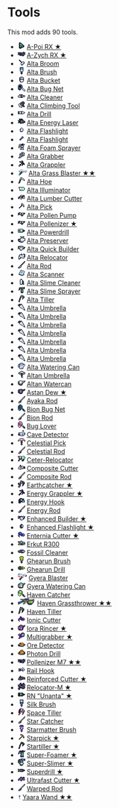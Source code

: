 # Tools

This mod adds 90 tools.

- <img src="https://raw.githubusercontent.com/Ceterai/Enternia/main/items/active/alta/tools/clean/slime_cleaner/icon_upg.png" alt="A-Poi RX ★ icon" loading="lazy" width="auto" height="16px"/> [A-Poi RX ★](https://ceterai.github.io/MyEnternia/Wiki/A-PoiRX)
- <img src="https://raw.githubusercontent.com/Ceterai/Enternia/main/items/active/alta/tools/clean/pollen_pump/icon_upg.png" alt="A-Zych RX ★ icon" loading="lazy" width="auto" height="16px"/> [A-Zych RX ★](https://ceterai.github.io/MyEnternia/Wiki/A-ZychRX)
- <img src="https://raw.githubusercontent.com/Ceterai/Enternia/main/items/active/alta/tools/clean/broom/icon.png" alt="Alta Broom icon" loading="lazy" width="auto" height="16px"/> [Alta Broom](https://ceterai.github.io/MyEnternia/Wiki/AltaBroom)
- <img src="https://raw.githubusercontent.com/Ceterai/Enternia/main/items/active/alta/tools/brushes/brush/icon.png" alt="Alta Brush icon" loading="lazy" width="auto" height="16px"/> [Alta Brush](https://ceterai.github.io/MyEnternia/Wiki/AltaBrush)
- <img src="https://raw.githubusercontent.com/Ceterai/Enternia/main/items/active/alta/tools/water/bucket/icon.png" alt="Alta Bucket icon" loading="lazy" width="auto" height="16px"/> [Alta Bucket](https://ceterai.github.io/MyEnternia/Wiki/AltaBucket)
- <img src="https://raw.githubusercontent.com/Ceterai/Enternia/main/items/active/alta/tools/nets/bug_net/icon.png" alt="Alta Bug Net icon" loading="lazy" width="auto" height="16px"/> [Alta Bug Net](https://ceterai.github.io/MyEnternia/Wiki/AltaBugNet)
- <img src="https://raw.githubusercontent.com/Ceterai/Enternia/main/items/active/alta/tools/brushes/cleaner/icon.png" alt="Alta Cleaner icon" loading="lazy" width="auto" height="16px"/> [Alta Cleaner](https://ceterai.github.io/MyEnternia/Wiki/AltaCleaner)
- <img src="https://raw.githubusercontent.com/Ceterai/Enternia/main/items/active/alta/tools/climb/climbing_tool/icon.png" alt="Alta Climbing Tool icon" loading="lazy" width="auto" height="16px"/> [Alta Climbing Tool](https://ceterai.github.io/MyEnternia/Wiki/AltaClimbingTool)
- <img src="https://raw.githubusercontent.com/Ceterai/Enternia/main/items/active/alta/tools/mine/drill/icon.png" alt="Alta Drill icon" loading="lazy" width="auto" height="16px"/> [Alta Drill](https://ceterai.github.io/MyEnternia/Wiki/AltaDrill)
- <img src="https://raw.githubusercontent.com/Ceterai/Enternia/main/items/active/alta/tools/mine/energy_drill/icon.png" alt="Alta Energy Laser icon" loading="lazy" width="auto" height="16px"/> [Alta Energy Laser](https://ceterai.github.io/MyEnternia/Wiki/AltaEnergyLaser)
- <img src="https://raw.githubusercontent.com/Ceterai/Enternia/main/items/active/alta/tools/lights/flashlight/icon.png" alt="Alta Flashlight icon" loading="lazy" width="auto" height="16px"/> [Alta Flashlight](https://ceterai.github.io/MyEnternia/Wiki/AltaFlashlight)
- <img src="https://raw.githubusercontent.com/Ceterai/Enternia/main/items/active/alta/toys/flashlight/icon.png" alt="Alta Flashlight icon" loading="lazy" width="auto" height="16px"/> [Alta Flashlight](https://ceterai.github.io/MyEnternia/Wiki/AltaFlashlight)
- <img src="https://raw.githubusercontent.com/Ceterai/Enternia/main/items/active/alta/tools/clean/foam_sprayer/icon.png" alt="Alta Foam Sprayer icon" loading="lazy" width="auto" height="16px"/> [Alta Foam Sprayer](https://ceterai.github.io/MyEnternia/Wiki/AltaFoamSprayer)
- <img src="https://raw.githubusercontent.com/Ceterai/Enternia/main/items/active/alta/tools/grab/grabber/icon.png" alt="Alta Grabber icon" loading="lazy" width="auto" height="16px"/> [Alta Grabber](https://ceterai.github.io/MyEnternia/Wiki/AltaGrabber)
- <img src="https://raw.githubusercontent.com/Ceterai/Enternia/main/items/active/alta/tools/climb/grappler/icon.png" alt="Alta Grappler icon" loading="lazy" width="auto" height="16px"/> [Alta Grappler](https://ceterai.github.io/MyEnternia/Wiki/AltaGrappler)
- <img src="https://raw.githubusercontent.com/Ceterai/Enternia/main/items/active/alta/tools/other/ct_alta_grass_blaster.png" alt="Alta Grass Blaster ★★ icon" loading="lazy" width="auto" height="16px"/> [Alta Grass Blaster ★★](https://ceterai.github.io/MyEnternia/Wiki/AltaGrassBlaster)
- <img src="https://raw.githubusercontent.com/Ceterai/Enternia/main/items/active/alta/tools/till/hoe/icon.png" alt="Alta Hoe icon" loading="lazy" width="auto" height="16px"/> [Alta Hoe](https://ceterai.github.io/MyEnternia/Wiki/AltaHoe)
- <img src="https://raw.githubusercontent.com/Ceterai/Enternia/main/items/active/alta/tools/lights/illuminator/icon.png" alt="Alta Illuminator icon" loading="lazy" width="auto" height="16px"/> [Alta Illuminator](https://ceterai.github.io/MyEnternia/Wiki/AltaIlluminator)
- <img src="https://raw.githubusercontent.com/Ceterai/Enternia/main/items/active/alta/tools/cut/lumber_cutter/icon.png" alt="Alta Lumber Cutter icon" loading="lazy" width="auto" height="16px"/> [Alta Lumber Cutter](https://ceterai.github.io/MyEnternia/Wiki/AltaLumberCutter)
- <img src="https://raw.githubusercontent.com/Ceterai/Enternia/main/items/active/alta/tools/mine/pick/icon.png" alt="Alta Pick icon" loading="lazy" width="auto" height="16px"/> [Alta Pick](https://ceterai.github.io/MyEnternia/Wiki/AltaPick)
- <img src="https://raw.githubusercontent.com/Ceterai/Enternia/main/items/active/alta/tools/clean/pollen_pump/icon.png" alt="Alta Pollen Pump icon" loading="lazy" width="auto" height="16px"/> [Alta Pollen Pump](https://ceterai.github.io/MyEnternia/Wiki/AltaPollenPump)
- <img src="https://raw.githubusercontent.com/Ceterai/Enternia/main/items/active/alta/tools/clean/pollenizer/icon.png" alt="Alta Pollenizer ★ icon" loading="lazy" width="auto" height="16px"/> [Alta Pollenizer ★](https://ceterai.github.io/MyEnternia/Wiki/AltaPollenizer)
- <img src="https://raw.githubusercontent.com/Ceterai/Enternia/main/items/active/alta/tools/mine/power_drill/icon.png" alt="Alta Powerdrill icon" loading="lazy" width="auto" height="16px"/> [Alta Powerdrill](https://ceterai.github.io/MyEnternia/Wiki/AltaPowerdrill)
- <img src="https://raw.githubusercontent.com/Ceterai/Enternia/main/items/active/alta/tools/grab/preserver/icon.png" alt="Alta Preserver icon" loading="lazy" width="auto" height="16px"/> [Alta Preserver](https://ceterai.github.io/MyEnternia/Wiki/AltaPreserver)
- <img src="https://raw.githubusercontent.com/Ceterai/Enternia/main/items/active/alta/tools/climb/quick_builder/icon.png" alt="Alta Quick Builder icon" loading="lazy" width="auto" height="16px"/> [Alta Quick Builder](https://ceterai.github.io/MyEnternia/Wiki/AltaQuickBuilder)
- <img src="https://raw.githubusercontent.com/Ceterai/Enternia/main/items/active/alta/tools/grab/relocator/icon.png" alt="Alta Relocator icon" loading="lazy" width="auto" height="16px"/> [Alta Relocator](https://ceterai.github.io/MyEnternia/Wiki/AltaRelocator)
- <img src="https://raw.githubusercontent.com/Ceterai/Enternia/main/items/active/alta/tools/rods/rod/icon.png" alt="Alta Rod icon" loading="lazy" width="auto" height="16px"/> [Alta Rod](https://ceterai.github.io/MyEnternia/Wiki/AltaRod)
- <img src="https://raw.githubusercontent.com/Ceterai/Enternia/main/items/active/alta/scanner/icon.png" alt="Alta Scanner icon" loading="lazy" width="auto" height="16px"/> [Alta Scanner](https://ceterai.github.io/MyEnternia/Wiki/AltaScanner)
- <img src="https://raw.githubusercontent.com/Ceterai/Enternia/main/items/active/alta/tools/clean/slime_cleaner/icon.png" alt="Alta Slime Cleaner icon" loading="lazy" width="auto" height="16px"/> [Alta Slime Cleaner](https://ceterai.github.io/MyEnternia/Wiki/AltaSlimeCleaner)
- <img src="https://raw.githubusercontent.com/Ceterai/Enternia/main/items/active/alta/tools/clean/slime_sprayer/icon.png" alt="Alta Slime Sprayer icon" loading="lazy" width="auto" height="16px"/> [Alta Slime Sprayer](https://ceterai.github.io/MyEnternia/Wiki/AltaSlimeSprayer)
- <img src="https://raw.githubusercontent.com/Ceterai/Enternia/main/items/active/alta/tools/till/tiller/icon.png" alt="Alta Tiller icon" loading="lazy" width="auto" height="16px"/> [Alta Tiller](https://ceterai.github.io/MyEnternia/Wiki/AltaTiller)
- <img src="https://raw.githubusercontent.com/Ceterai/Enternia/main/items/active/alta/tools/rain/hover_tool/icon.png" alt="Alta Umbrella icon" loading="lazy" width="auto" height="16px"/> [Alta Umbrella](https://ceterai.github.io/MyEnternia/Wiki/AltaUmbrella)
- <img src="https://raw.githubusercontent.com/Ceterai/Enternia/main/items/active/alta/tools/rain/null_hover_tool/icon.png" alt="Alta Umbrella icon" loading="lazy" width="auto" height="16px"/> [Alta Umbrella](https://ceterai.github.io/MyEnternia/Wiki/AltaUmbrella)
- <img src="https://raw.githubusercontent.com/Ceterai/Enternia/main/items/active/alta/tools/rain/umbrella/icon.png" alt="Alta Umbrella icon" loading="lazy" width="auto" height="16px"/> [Alta Umbrella](https://ceterai.github.io/MyEnternia/Wiki/AltaUmbrella)
- <img src="https://raw.githubusercontent.com/Ceterai/Enternia/main/items/active/alta/tools/rain/green_umbrella/icon.png" alt="Alta Umbrella icon" loading="lazy" width="auto" height="16px"/> [Alta Umbrella](https://ceterai.github.io/MyEnternia/Wiki/AltaUmbrella)
- <img src="https://raw.githubusercontent.com/Ceterai/Enternia/main/items/active/alta/tools/rain/purple_umbrella/icon.png" alt="Alta Umbrella icon" loading="lazy" width="auto" height="16px"/> [Alta Umbrella](https://ceterai.github.io/MyEnternia/Wiki/AltaUmbrella)
- <img src="https://raw.githubusercontent.com/Ceterai/Enternia/main/items/active/alta/tools/rain/blue_umbrella/icon.png" alt="Alta Umbrella icon" loading="lazy" width="auto" height="16px"/> [Alta Umbrella](https://ceterai.github.io/MyEnternia/Wiki/AltaUmbrella)
- <img src="https://raw.githubusercontent.com/Ceterai/Enternia/main/items/active/alta/tools/rain/star_parasol/icon.png" alt="Alta Umbrella icon" loading="lazy" width="auto" height="16px"/> [Alta Umbrella](https://ceterai.github.io/MyEnternia/Wiki/AltaUmbrella)
- <img src="https://raw.githubusercontent.com/Ceterai/Enternia/main/items/active/alta/tools/water/watering_can/icon.png" alt="Alta Watering Can icon" loading="lazy" width="auto" height="16px"/> [Alta Watering Can](https://ceterai.github.io/MyEnternia/Wiki/AltaWateringCan)
- <img src="https://raw.githubusercontent.com/Ceterai/Enternia/main/items/active/alta/tools/rain/altan_umbrella/icon.png" alt="Altan Umbrella icon" loading="lazy" width="auto" height="16px"/> [Altan Umbrella](https://ceterai.github.io/MyEnternia/Wiki/AltanUmbrella)
- <img src="https://raw.githubusercontent.com/Ceterai/Enternia/main/items/active/alta/tools/water/altan_can/icon.png" alt="Altan Watercan icon" loading="lazy" width="auto" height="16px"/> [Altan Watercan](https://ceterai.github.io/MyEnternia/Wiki/AltanWatercan)
- <img src="https://raw.githubusercontent.com/Ceterai/Enternia/main/items/active/alta/tools/water/altan_can/icon_upg.png" alt="Astan Dew ★ icon" loading="lazy" width="auto" height="16px"/> [Astan Dew ★](https://ceterai.github.io/MyEnternia/Wiki/AstanDew)
- <img src="https://raw.githubusercontent.com/Ceterai/Enternia/main/items/active/alta/tools/rods/ayaka_rod/icon.png" alt="Ayaka Rod icon" loading="lazy" width="auto" height="16px"/> [Ayaka Rod](https://ceterai.github.io/MyEnternia/Wiki/AyakaRod)
- <img src="https://raw.githubusercontent.com/Ceterai/Enternia/main/items/active/alta/tools/nets/bion_net/icon.png" alt="Bion Bug Net icon" loading="lazy" width="auto" height="16px"/> [Bion Bug Net](https://ceterai.github.io/MyEnternia/Wiki/BionBugNet)
- <img src="https://raw.githubusercontent.com/Ceterai/Enternia/main/items/active/alta/tools/rods/bion_rod/icon.png" alt="Bion Rod icon" loading="lazy" width="auto" height="16px"/> [Bion Rod](https://ceterai.github.io/MyEnternia/Wiki/BionRod)
- <img src="https://raw.githubusercontent.com/Ceterai/Enternia/main/items/active/alta/tools/nets/bug_lover/icon.png" alt="Bug Lover icon" loading="lazy" width="auto" height="16px"/> [Bug Lover](https://ceterai.github.io/MyEnternia/Wiki/BugLover)
- <img src="https://raw.githubusercontent.com/Ceterai/Enternia/main/items/active/alta/tools/scan/cave_detector/icon.png" alt="Cave Detector icon" loading="lazy" width="auto" height="16px"/> [Cave Detector](https://ceterai.github.io/MyEnternia/Wiki/CaveDetector)
- <img src="https://raw.githubusercontent.com/Ceterai/Enternia/main/items/active/alta/tools/mine/celestial_pick/icon.png" alt="Celestial Pick icon" loading="lazy" width="auto" height="16px"/> [Celestial Pick](https://ceterai.github.io/MyEnternia/Wiki/CelestialPick)
- <img src="https://raw.githubusercontent.com/Ceterai/Enternia/main/items/active/alta/tools/rods/celestial_rod/icon.png" alt="Celestial Rod icon" loading="lazy" width="auto" height="16px"/> [Celestial Rod](https://ceterai.github.io/MyEnternia/Wiki/CelestialRod)
- <img src="https://raw.githubusercontent.com/Ceterai/Enternia/main/items/active/alta/tools/grab/ceter_relocator/icon.png" alt="Ceter-Relocator icon" loading="lazy" width="auto" height="16px"/> [Ceter-Relocator](https://ceterai.github.io/MyEnternia/Wiki/Ceter-Relocator)
- <img src="https://raw.githubusercontent.com/Ceterai/Enternia/main/items/active/alta/tools/cut/composite_cutter/icon.png" alt="Composite Cutter icon" loading="lazy" width="auto" height="16px"/> [Composite Cutter](https://ceterai.github.io/MyEnternia/Wiki/CompositeCutter)
- <img src="https://raw.githubusercontent.com/Ceterai/Enternia/main/items/active/alta/tools/rods/composite_rod/icon.png" alt="Composite Rod icon" loading="lazy" width="auto" height="16px"/> [Composite Rod](https://ceterai.github.io/MyEnternia/Wiki/CompositeRod)
- <img src="https://raw.githubusercontent.com/Ceterai/Enternia/main/items/active/alta/tools/till/haven_tiller/icon_upg.png" alt="Earthcatcher ★ icon" loading="lazy" width="auto" height="16px"/> [Earthcatcher ★](https://ceterai.github.io/MyEnternia/Wiki/Earthcatcher)
- <img src="https://raw.githubusercontent.com/Ceterai/Enternia/main/items/active/alta/tools/climb/grappler/icon_upg.png" alt="Energy Grappler ★ icon" loading="lazy" width="auto" height="16px"/> [Energy Grappler ★](https://ceterai.github.io/MyEnternia/Wiki/EnergyGrappler)
- <img src="https://raw.githubusercontent.com/Ceterai/Enternia/main/items/active/alta/tools/rail/energy_hook/icon.png" alt="Energy Hook icon" loading="lazy" width="auto" height="16px"/> [Energy Hook](https://ceterai.github.io/MyEnternia/Wiki/EnergyHook)
- <img src="https://raw.githubusercontent.com/Ceterai/Enternia/main/items/active/alta/tools/rods/energy_rod/icon.png" alt="Energy Rod icon" loading="lazy" width="auto" height="16px"/> [Energy Rod](https://ceterai.github.io/MyEnternia/Wiki/EnergyRod)
- <img src="https://raw.githubusercontent.com/Ceterai/Enternia/main/items/active/alta/tools/climb/quick_builder/icon_upg.png" alt="Enhanced Builder ★ icon" loading="lazy" width="auto" height="16px"/> [Enhanced Builder ★](https://ceterai.github.io/MyEnternia/Wiki/EnhancedBuilder)
- <img src="https://raw.githubusercontent.com/Ceterai/Enternia/main/items/active/alta/tools/lights/flashlight/icon_upg.png" alt="Enhanced Flashlight ★ icon" loading="lazy" width="auto" height="16px"/> [Enhanced Flashlight ★](https://ceterai.github.io/MyEnternia/Wiki/EnhancedFlashlight)
- <img src="https://raw.githubusercontent.com/Ceterai/Enternia/main/items/active/alta/tools/cut/ionic_cutter/icon_upg.png" alt="Enternia Cutter ★ icon" loading="lazy" width="auto" height="16px"/> [Enternia Cutter ★](https://ceterai.github.io/MyEnternia/Wiki/EnterniaCutter)
- <img src="https://raw.githubusercontent.com/Ceterai/Enternia/main/items/active/alta/tools/cut/erkut/icon.png" alt="Erkut R300 icon" loading="lazy" width="auto" height="16px"/> [Erkut R300](https://ceterai.github.io/MyEnternia/Wiki/ErkutR300)
- <img src="https://raw.githubusercontent.com/Ceterai/Enternia/main/items/active/alta/tools/brushes/fossil_cleaner/icon.png" alt="Fossil Cleaner icon" loading="lazy" width="auto" height="16px"/> [Fossil Cleaner](https://ceterai.github.io/MyEnternia/Wiki/FossilCleaner)
- <img src="https://raw.githubusercontent.com/Ceterai/Enternia/main/items/active/alta/tools/brushes/ghearun_brush/icon.png" alt="Ghearun Brush icon" loading="lazy" width="auto" height="16px"/> [Ghearun Brush](https://ceterai.github.io/MyEnternia/Wiki/GhearunBrush)
- <img src="https://raw.githubusercontent.com/Ceterai/Enternia/main/items/active/alta/tools/mine/ghearun_drill/icon.png" alt="Ghearun Drill icon" loading="lazy" width="auto" height="16px"/> [Ghearun Drill](https://ceterai.github.io/MyEnternia/Wiki/GhearunDrill)
- <img src="https://raw.githubusercontent.com/Ceterai/Enternia/main/items/active/alta/tools/other/ct_gyera_blaster.png" alt="Gyera Blaster icon" loading="lazy" width="auto" height="16px"/> [Gyera Blaster](https://ceterai.github.io/MyEnternia/Wiki/GyeraBlaster)
- <img src="https://raw.githubusercontent.com/Ceterai/Enternia/main/items/active/alta/tools/water/gyera_can/icon.png" alt="Gyera Watering Can icon" loading="lazy" width="auto" height="16px"/> [Gyera Watering Can](https://ceterai.github.io/MyEnternia/Wiki/GyeraWateringCan)
- <img src="https://raw.githubusercontent.com/Ceterai/Enternia/main/items/active/alta/tools/nets/haven_catcher/icon.png" alt="Haven Catcher icon" loading="lazy" width="auto" height="16px"/> [Haven Catcher](https://ceterai.github.io/MyEnternia/Wiki/HavenCatcher)
- <img src="https://raw.githubusercontent.com/Ceterai/Enternia/main/items/active/alta/tools/other/ct_haven_thrower.png" alt="Haven Grassthrower ★★ icon" loading="lazy" width="auto" height="16px"/> [Haven Grassthrower ★★](https://ceterai.github.io/MyEnternia/Wiki/HavenGrassthrower)
- <img src="https://raw.githubusercontent.com/Ceterai/Enternia/main/items/active/alta/tools/till/haven_tiller/icon.png" alt="Haven Tiller icon" loading="lazy" width="auto" height="16px"/> [Haven Tiller](https://ceterai.github.io/MyEnternia/Wiki/HavenTiller)
- <img src="https://raw.githubusercontent.com/Ceterai/Enternia/main/items/active/alta/tools/cut/ionic_cutter/icon.png" alt="Ionic Cutter icon" loading="lazy" width="auto" height="16px"/> [Ionic Cutter](https://ceterai.github.io/MyEnternia/Wiki/IonicCutter)
- <img src="https://raw.githubusercontent.com/Ceterai/Enternia/main/items/active/alta/tools/water/gyera_can/icon_upg.png" alt="Iora Rincer ★ icon" loading="lazy" width="auto" height="16px"/> [Iora Rincer ★](https://ceterai.github.io/MyEnternia/Wiki/IoraRincer)
- <img src="https://raw.githubusercontent.com/Ceterai/Enternia/main/items/active/alta/tools/grab/grabber/icon_upg.png" alt="Multigrabber ★ icon" loading="lazy" width="auto" height="16px"/> [Multigrabber ★](https://ceterai.github.io/MyEnternia/Wiki/Multigrabber)
- <img src="https://raw.githubusercontent.com/Ceterai/Enternia/main/items/active/alta/tools/scan/ore_detector/icon.png" alt="Ore Detector icon" loading="lazy" width="auto" height="16px"/> [Ore Detector](https://ceterai.github.io/MyEnternia/Wiki/OreDetector)
- <img src="https://raw.githubusercontent.com/Ceterai/Enternia/main/items/active/alta/tools/mine/photon_drill/icon.png" alt="Photon Drill icon" loading="lazy" width="auto" height="16px"/> [Photon Drill](https://ceterai.github.io/MyEnternia/Wiki/PhotonDrill)
- <img src="https://raw.githubusercontent.com/Ceterai/Enternia/main/items/active/alta/tools/clean/pollenizer/icon_upg.png" alt="Pollenizer M7 ★★ icon" loading="lazy" width="auto" height="16px"/> [Pollenizer M7 ★★](https://ceterai.github.io/MyEnternia/Wiki/PollenizerM7)
- <img src="https://raw.githubusercontent.com/Ceterai/Enternia/main/items/active/alta/tools/rail/hook/icon.png" alt="Rail Hook icon" loading="lazy" width="auto" height="16px"/> [Rail Hook](https://ceterai.github.io/MyEnternia/Wiki/RailHook)
- <img src="https://raw.githubusercontent.com/Ceterai/Enternia/main/items/active/alta/tools/cut/composite_cutter/icon_upg.png" alt="Reinforced Cutter ★ icon" loading="lazy" width="auto" height="16px"/> [Reinforced Cutter ★](https://ceterai.github.io/MyEnternia/Wiki/ReinforcedCutter)
- <img src="https://raw.githubusercontent.com/Ceterai/Enternia/main/items/active/alta/tools/grab/relocator/icon_upg.png" alt="Relocator-M ★ icon" loading="lazy" width="auto" height="16px"/> [Relocator-M ★](https://ceterai.github.io/MyEnternia/Wiki/Relocator-M)
- <img src="https://raw.githubusercontent.com/Ceterai/Enternia/main/items/active/alta/tools/mine/power_drill/icon_upg.png" alt="RN Unanta ★ icon" loading="lazy" width="auto" height="16px"/> [RN "Unanta" ★](https://ceterai.github.io/MyEnternia/Wiki/RNUnanta)
- <img src="https://raw.githubusercontent.com/Ceterai/Enternia/main/items/active/alta/tools/brushes/silk_brush/icon.png" alt="Silk Brush icon" loading="lazy" width="auto" height="16px"/> [Silk Brush](https://ceterai.github.io/MyEnternia/Wiki/SilkBrush)
- <img src="https://raw.githubusercontent.com/Ceterai/Enternia/main/items/active/alta/tools/till/space_tiller/icon.png" alt="Space Tiller icon" loading="lazy" width="auto" height="16px"/> [Space Tiller](https://ceterai.github.io/MyEnternia/Wiki/SpaceTiller)
- <img src="https://raw.githubusercontent.com/Ceterai/Enternia/main/items/active/alta/tools/rods/star_catcher/icon.png" alt="Star Catcher icon" loading="lazy" width="auto" height="16px"/> [Star Catcher](https://ceterai.github.io/MyEnternia/Wiki/StarCatcher)
- <img src="https://raw.githubusercontent.com/Ceterai/Enternia/main/items/active/alta/tools/brushes/starmatter_brush/icon.png" alt="Starmatter Brush icon" loading="lazy" width="auto" height="16px"/> [Starmatter Brush](https://ceterai.github.io/MyEnternia/Wiki/StarmatterBrush)
- <img src="https://raw.githubusercontent.com/Ceterai/Enternia/main/items/active/alta/tools/mine/pick/icon_upg.png" alt="Starpick ★ icon" loading="lazy" width="auto" height="16px"/> [Starpick ★](https://ceterai.github.io/MyEnternia/Wiki/Starpick)
- <img src="https://raw.githubusercontent.com/Ceterai/Enternia/main/items/active/alta/tools/till/tiller/icon_upg.png" alt="Startiller ★ icon" loading="lazy" width="auto" height="16px"/> [Startiller ★](https://ceterai.github.io/MyEnternia/Wiki/Startiller)
- <img src="https://raw.githubusercontent.com/Ceterai/Enternia/main/items/active/alta/tools/clean/foam_sprayer/icon_upg.png" alt="Super-Foamer ★ icon" loading="lazy" width="auto" height="16px"/> [Super-Foamer ★](https://ceterai.github.io/MyEnternia/Wiki/Super-Foamer)
- <img src="https://raw.githubusercontent.com/Ceterai/Enternia/main/items/active/alta/tools/clean/slime_sprayer/icon_upg.png" alt="Super-Slimer ★ icon" loading="lazy" width="auto" height="16px"/> [Super-Slimer ★](https://ceterai.github.io/MyEnternia/Wiki/Super-Slimer)
- <img src="https://raw.githubusercontent.com/Ceterai/Enternia/main/items/active/alta/tools/mine/drill/icon_upg.png" alt="Superdrill ★ icon" loading="lazy" width="auto" height="16px"/> [Superdrill ★](https://ceterai.github.io/MyEnternia/Wiki/Superdrill)
- <img src="https://raw.githubusercontent.com/Ceterai/Enternia/main/items/active/alta/tools/cut/lumber_cutter/icon_upg.png" alt="Ultrafast Cutter ★ icon" loading="lazy" width="auto" height="16px"/> [Ultrafast Cutter ★](https://ceterai.github.io/MyEnternia/Wiki/UltrafastCutter)
- <img src="https://raw.githubusercontent.com/Ceterai/Enternia/main/items/active/alta/tools/rods/warped_rod/icon.png" alt="Warped Rod icon" loading="lazy" width="auto" height="16px"/> [Warped Rod](https://ceterai.github.io/MyEnternia/Wiki/WarpedRod)
- <img src="https://raw.githubusercontent.com/Ceterai/Enternia/main/items/active/alta/tools/other/ct_yaara_wand.png" alt="Yaara Wand ★★ icon" loading="lazy" width="auto" height="16px"/> [Yaara Wand ★★](https://ceterai.github.io/MyEnternia/Wiki/YaaraWand)
